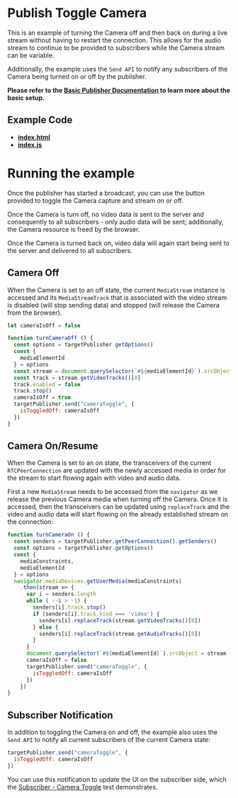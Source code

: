 # Publish Toggle Camera

This is an example of turning the Camera off and then back on during a live stream without having to restart the connection. This allows for the audio stream to continue to be provided to subscribers while the Camera stream can be variable.

Additionally, the example uses the `Send API` to notify any subscribers of the Camera being turned on or off by the publisher.

**Please refer to the [Basic Publisher Documentation](../publish/README.md) to learn more about the basic setup.**

## Example Code
- **[index.html](index.html)**
- **[index.js](index.js)**

# Running the example

Once the publisher has started a broadcast, you can use the button provided to toggle the Camera capture and stream on or off.

Once the Camera is turn off, no video data is sent to the server and consequently to all subscribers - only audio data will be sent; additionally, the Camera resource is freed by the browser.

Once the Camera is turned back on, video data will again start being sent to the server and delivered to all subscribers.

## Camera Off

When the Camera is set to an off state, the current `MediaStream` instance is accessed and its `MediaStreamTrack` that is associated with the video stream is disabled (will stop sending data) and stopped (will release the Camera from the browser).

```js
let cameraIsOff = false

function turnCameraOff () {
  const options = targetPublisher.getOptions()
  const {
    mediaElementId
  } = options
  const stream = document.querySelector(`#${mediaElementId}`).srcObject
  const track = stream.getVideoTracks()[0]
  track.enabled = false
  track.stop()
  cameraIsOff = true
  targetPublisher.send("cameraToggle", {
    isToggledOff: cameraIsOff
  })
}
```

## Camera On/Resume

When the Camera is set to an on state, the transceivers of the current `RTCPeerConnection` are updated with the newly accessed media in order for the stream to start flowing again with video and audio data.

First a new `MediaStream` needs to be accessed from the `navigator` as we release the previous Camera media when turning off the Camera. Once it is accessed, then the transceivers can be updated using `replaceTrack` and the video and audio data will start flowing on the already established stream on the connection:

```js
function turnCameraOn () {
  const senders = targetPublisher.getPeerConnection().getSenders()
  const options = targetPublisher.getOptions()
  const {
    mediaConstraints,
    mediaElementId
  } = options
  navigator.mediaDevices.getUserMedia(mediaConstraints)
    .then(stream => {
      var i = senders.length
      while ( --i > -1) {
        senders[i].track.stop()
        if (senders[i].track.kind === 'video') {
          senders[i].replaceTrack(stream.getVideoTracks()[0])
        } else {
          senders[i].replaceTrack(stream.getAudioTracks()[0])
        }
      }
      document.querySelector(`#${mediaElementId}`).srcObject = stream
      cameraIsOff = false
      targetPublisher.send("cameraToggle", {
        isToggledOff: cameraIsOff
      })
    })
}
```

## Subscriber Notification

In addition to toggling the Camera on and off, the example also uses the `Send API` to notify all current subscribers of the current Camera state:

```js
targetPublisher.send("cameraToggle", {
  isToggledOff: cameraIsOff
})
```

You can use this notification to update the UI on the subscriber side, which the [Subscriber - Camera Toggle](../subscribeCameraToggle) test demonstrates.
